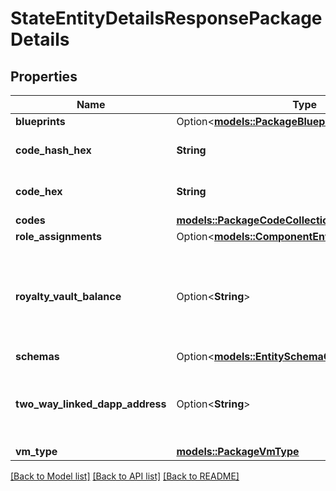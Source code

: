 # StateEntityDetailsResponsePackageDetails

## Properties

Name | Type | Description | Notes
------------ | ------------- | ------------- | -------------
**blueprints** | Option<[**models::PackageBlueprintCollection**](PackageBlueprintCollection.md)> |  | [optional]
**code_hash_hex** | **String** | Hex-encoded binary blob. | 
**code_hex** | **String** | Hex-encoded binary blob. | 
**codes** | [**models::PackageCodeCollection**](PackageCodeCollection.md) |  | 
**role_assignments** | Option<[**models::ComponentEntityRoleAssignments**](ComponentEntityRoleAssignments.md)> |  | [optional]
**royalty_vault_balance** | Option<**String**> | String-encoded decimal representing the amount of a related fungible resource. | [optional]
**schemas** | Option<[**models::EntitySchemaCollection**](EntitySchemaCollection.md)> |  | [optional]
**two_way_linked_dapp_address** | Option<**String**> | Bech32m-encoded human readable version of the address. | [optional]
**vm_type** | [**models::PackageVmType**](PackageVmType.md) |  | 

[[Back to Model list]](../README.md#documentation-for-models) [[Back to API list]](../README.md#documentation-for-api-endpoints) [[Back to README]](../README.md)


